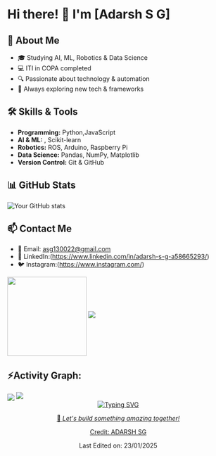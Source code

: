 # Hi there! 👋 I'm [Adarsh S G]  

## 🚀 About Me
- 🎓 Studying AI, ML, Robotics & Data Science
- 💻 ITI in COPA completed
- 🔍 Passionate about technology & automation
- 🚀 Always exploring new tech & frameworks

## 🛠️ Skills & Tools
- **Programming:** Python,JavaScript
- **AI & ML:** , Scikit-learn
- **Robotics:** ROS, Arduino, Raspberry Pi
- **Data Science:** Pandas, NumPy, Matplotlib
- **Version Control:** Git & GitHub

## 📊 GitHub Stats
![Your GitHub stats](https://github-readme-stats.vercel.app/api?username=Adarsh572sg&show_icons=true&theme=radical)

## 📫 Contact Me
- 📧 Email: asg130022@gmail.com
- 🔗 LinkedIn:(https://www.linkedin.com/in/adarsh-s-g-a58665293/)
- 🐦 Instagram:(https://www.instagram.com/)
<img align="center" src="http://github-profile-summary-cards.vercel.app/api/cards/profile-details?username=Adarsh572sg&theme=default" height="180em" />
<img src="https://user-images.githubusercontent.com/73097560/115834477-dbab4500-a447-11eb-908a-139a6edaec5c.gif"><h2 align="left">⚡Activity Graph:</h2>
<img align="center" src="https://github-readme-activity-graph.vercel.app/graph?username=Adarsh572sg&theme=default"/>

<img src="https://raw.githubusercontent.com/Trilokia/Trilokia/379277808c61ef204768a61bbc5d25bc7798ccf1/bottom_header.svg" />
<div align="center">
  <a href="https://github.com/tanyagupta0201">
    <img src="https://readme-typing-svg.herokuapp.com/?lines=Thanks+For+Visiting!!!💕&center=true&color=FF0000" alt="Typing SVG">
    
  🚀 *Let's build something amazing together!*


Credit: [ADARSH SG](https://github.com/Adarsh572sg/Adarsh572sg/edit/main/README.md)

Last Edited on: 23/01/2025
